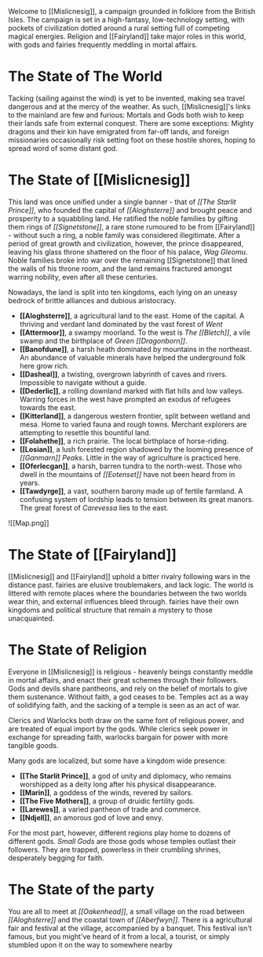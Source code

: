 Welcome to [[Mislicnesig]], a campaign grounded in folklore from the British Isles. The campaign is set in a high-fantasy, low-technology setting, with pockets of civilization dotted around a rural setting full of competing magical energies. Religion and [[Fairyland]] take major roles in this world, with gods and fairies frequently meddling in mortal affairs. 

# The State of The World
Tacking (sailing against the wind) is yet to be invented, making sea travel dangerous and at the mercy of the weather. As such, [[Mislicnesig]]'s links to the mainland are few and furious: Mortals and Gods both wish to keep their lands safe from external conquest. There are some exceptions: Mighty dragons and their kin have emigrated from far-off lands, and foreign missionaries occasionally risk setting foot on these hostile shores, hoping to spread word of some distant god.

# The State of [[Mislicnesig]]
This land was once unified under a single banner - that of *[[The Starlit Prince]]*, who founded the capital of *[[Aloghsterre]]* and brought peace and prosperity to a squabbling land. He ratified the noble families by gifting them rings of *[[Signetstone]]*, a rare stone rumoured to be from [[Fairyland]] - without such a ring, a noble family was considered illegitimate. After a period of great growth and civilization, however, the prince disappeared, leaving his glass throne shattered on the floor of his palace, *Wag Gleomu*. Noble families broke into war over the remaining [[Signetstone]] that lined the walls of his throne room, and the land remains fractured amongst warring nobility, even after all these centuries.

Nowadays, the land is split into ten kingdoms, each lying on an uneasy bedrock of brittle alliances and dubious aristocracy.
- **[[Aloghsterre]]**, a agricultural land to the east. Home of the capital. A thriving and verdant land dominated by the vast forest of *Went*
- **[[Attermoor]]**, a swampy moorland. To the west is *The [[Bletch]]*, a vile swamp and the birthplace of *Green [[Dragonborn]]*.
- **[[Banofdune]]**, a harsh heath dominated by mountains in the northeast. An abundance of valuable minerals have helped the underground folk here grow rich.
- **[[Dasheal]]**, a twisting, overgrown labyrinth of caves and rivers. Impossible to navigate without a guide.
- **[[Dederlic]]**, a rolling downland marked with flat hills and low valleys. Warring forces in the west have prompted an exodus of refugees towards the east.
- **[[Kitterland]]**, a dangerous western frontier, split between wetland and mesa. Home to varied fauna and rough towns. Merchant explorers are attempting to resettle this bountiful land.
- **[[Folahethe]]**, a rich prairie. The local birthplace of horse-riding.
- **[[Losian]]**, a lush forested region shadowed by the looming presence of *[[Ganmarn]] Peaks*. Little in the way of agriculture is practiced here.
- **[[Oferlecgan]]**, a harsh, barren tundra to the north-west. Those who dwell in the mountains of *[[Eotenset]]* have not been heard from in years.
- **[[Tawdyrge]]**, a vast, southern barony made up of fertile farmland. A confusing system of lordship leads to tension between its great manors. The great forest of *Carevessa* lies to the east.

![[Map.png]]
# The State of [[Fairyland]]
[[Mislicnesig]] and [[Fairyland]] uphold a bitter rivalry following wars in the distance past. fairies are elusive troublemakers, and lack logic. The world is littered with remote places where the boundaries between the two worlds wear thin, and external influences bleed through. fairies have their own kingdoms and political structure that remain a mystery to those unacquainted. 

# The State of Religion
Everyone in [[Mislicnesig]] is religious - heavenly beings constantly meddle in mortal affairs, and enact their great schemes through their followers. Gods and devils share pantheons, and rely on the belief of mortals to give them sustenance. Without faith, a god ceases to be. Temples act as a way of solidifying faith, and the sacking of a temple is seen as an act of war.

Clerics and Warlocks both draw on the same font of religious power, and are treated of equal import by the gods. While clerics seek power in exchange for spreading faith, warlocks bargain for power with more tangible goods. 

Many gods are localized, but some have a kingdom wide presence:
- **[[The Starlit Prince]]**, a god of unity and diplomacy, who remains worshipped as a deity long after his physical disappearance. 
- **[[Marin]]**, a goddess of the winds, revered by sailors.
- **[[The Five Mothers]]**, a group of druidic fertility gods.
- **[[Larewes]]**, a varied pantheon of trade and commerce.
- **[[Ndjell]]**, an amorous god of love and envy.

For the most part, however, different regions play home to dozens of different gods. *Small Gods* are those gods whose temples outlast their followers. They are trapped, powerless in their crumbling shrines, desperately begging for faith.

# The State of the party
You are all to meet at *[[Oakenhead]]*, a small village on the road between *[[Aloghsterre]]* and the coastal town of *[[Aberfwyn]]*. There is a agricultural fair and festival at the village, accompanied by a banquet. This festival isn't famous, but you might've heard of it from a local, a tourist, or simply stumbled upon it on the way to somewhere nearby